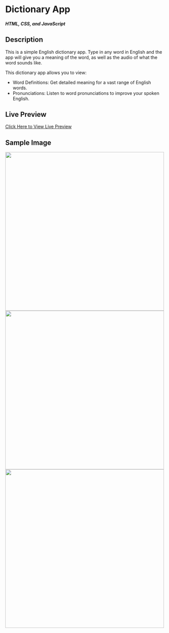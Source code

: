 # Dictionary App

##### HTML, CSS, and JavaScript

## Description
This is a simple English dictionary app. Type in any word in English and the app will give you a meaning of the word, as well as the audio of what the word sounds like.

This dictionary app allows you to view:
* Word Definitions: Get detailed meaning for a vast range of English words.
* Pronunciations: Listen to word pronunciations to improve your spoken English.

## Live Preview
[Click Here to View Live Preview](https://naomit9.github.io/dictionaryApp_project/)

## Sample Image

<img src="https://github.com/naomit9/dictionaryApp_project/assets/144495516/e0cae332-1012-4581-a66a-a5bb5db20efe" width=500>

<img src="https://github.com/naomit9/dictionaryApp_project/assets/144495516/df3efe33-d822-45ec-9e86-9d55f0dde8e5" width=500>

<img src="https://github.com/naomit9/dictionaryApp_project/assets/144495516/7168cdaf-0e0d-424f-9d4b-efc142ae34d9" width=500>
